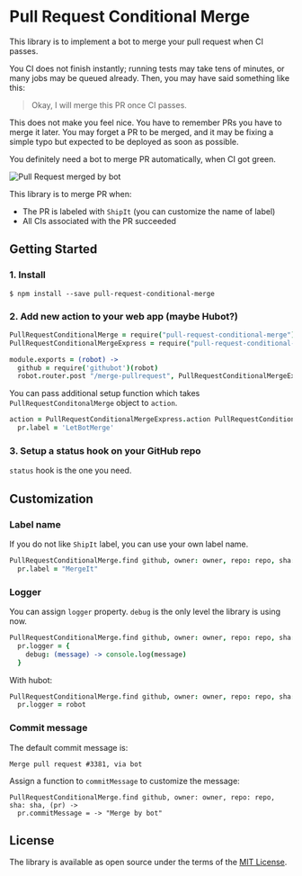# Pull Request Conditional Merge

This library is to implement a bot to merge your pull request when CI passes.

You CI does not finish instantly; running tests may take tens of minutes, or many jobs may be queued already.
Then, you may have said something like this:

> Okay, I will merge this PR once CI passes.

This does not make you feel nice.
You have to remember PRs you have to merge it later.
You may forget a PR to be merged, and it may be fixing a simple typo but expected to be deployed as soon as possible.

You definitely need a bot to merge PR automatically, when CI got green.

![Pull Request merged by bot](https://raw.githubusercontent.com/soutaro/pull-request-conditional-merge/master/merged-by-bot.png)

This library is to merge PR when:

* The PR is labeled with `ShipIt` (you can customize the name of label)
* All CIs associated with the PR succeeded

## Getting Started

### 1. Install

```
$ npm install --save pull-request-conditional-merge
```

### 2. Add new action to your web app (maybe Hubot?)

```coffee
PullRequestConditionalMerge = require("pull-request-conditional-merge")
PullRequestConditionalMergeExpress = require("pull-request-conditional-merge/express")

module.exports = (robot) ->
  github = require('githubot')(robot)
  robot.router.post "/merge-pullrequest", PullRequestConditionalMergeExpress.action(PullRequestConditionalMerge, github, robot.logger, 'your-company')
```

You can pass additional setup function which takes `PullRequestConditonalMerge` object to `action`.

```coffee
action = PullRequestConditionalMergeExpress.action PullRequestConditionalMerge, github, robot.logger, 'your-company', pr ->
  pr.label = 'LetBotMerge'
```

### 3. Setup a status hook on your GitHub repo

`status` hook is the one you need.

## Customization

### Label name

If you do not like `ShipIt` label, you can use your own label name.

```coffee
PullRequestConditionalMerge.find github, owner: owner, repo: repo, sha: sha, (pr) ->
  pr.label = "MergeIt"
```

### Logger

You can assign `logger` property.
`debug` is the only level the library is using now.

```coffee
PullRequestConditionalMerge.find github, owner: owner, repo: repo, sha: sha, (pr) ->
  pr.logger = {
    debug: (message) -> console.log(message)
  }
```

With hubot:

```coffee
PullRequestConditionalMerge.find github, owner: owner, repo: repo, sha: sha, (pr) ->
  pr.logger = robot
```

### Commit message

The default commit message is:

```
Merge pull request #3381, via bot
```

Assign a function to `commitMessage` to customize the message:

```
PullRequestConditionalMerge.find github, owner: owner, repo: repo, sha: sha, (pr) ->
  pr.commitMessage = -> "Merge by bot"
```

## License

The library is available as open source under the terms of the [MIT License](http://opensource.org/licenses/MIT).
